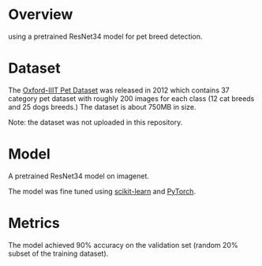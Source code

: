 # Overview

using a pretrained ResNet34 model for pet breed detection.  

# Dataset 

The [Oxford-IIIT Pet Dataset](http://www.robots.ox.ac.uk/~vgg/data/pets/) was released in 2012 which contains 37 category pet dataset with roughly 200 images for each class (12 cat breeds and 25 dogs breeds.) The dataset is about 750MB in size.


Note: the dataset was not  uploaded in this repository.

# Model

A pretrained ResNet34 model on imagenet.

The model was fine tuned using [scikit-learn](https://scikit-learn.org/) and [PyTorch](http://pytorch.org/).

# Metrics

The model achieved 90% accuracy on the validation set (random 20% subset of the training dataset).